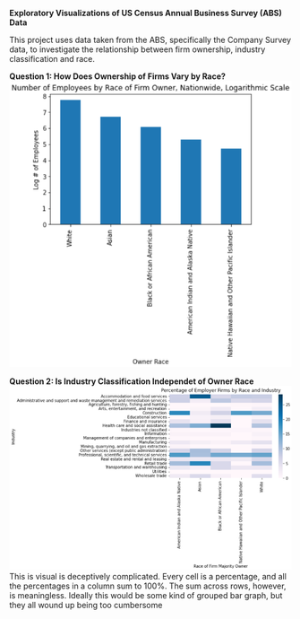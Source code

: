 **Exploratory Visualizations of US Census Annual Business Survey (ABS) Data**     

This project uses data taken from the ABS, specifically the Company Survey data, to investigate the relationship between firm ownership, industry classification and race.     

**Question 1: How Does Ownership of Firms Vary by Race?**
![image](RaceBarGraph.png)

     
**Question 2: Is Industry Classification Independet of Owner Race**
![image](IndustryRaceHeatmap.png)
This is visual is deceptively complicated. Every cell is a percentage, and all the percentages in a column sum to 100%. The sum across rows, however, is meaningless. Ideally this would be some kind of grouped bar graph, but they all wound up being too cumbersome
